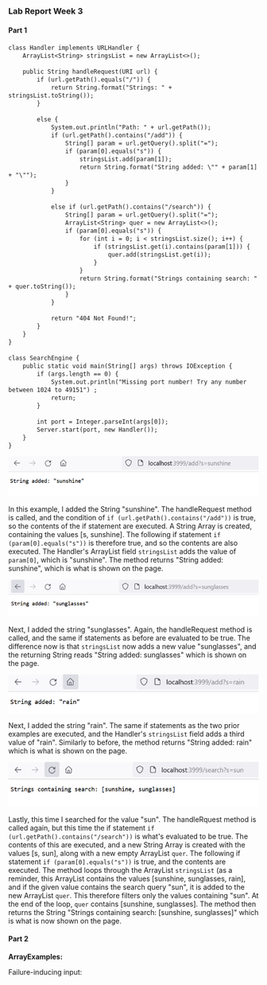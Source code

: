 ### Lab Report Week 3

#### Part 1

```
class Handler implements URLHandler {
    ArrayList<String> stringsList = new ArrayList<>();

    public String handleRequest(URI url) {
        if (url.getPath().equals("/")) {
            return String.format("Strings: " + stringsList.toString());
        }

        else {
            System.out.println("Path: " + url.getPath());
            if (url.getPath().contains("/add")) {
                String[] param = url.getQuery().split("=");
                if (param[0].equals("s")) {
                    stringsList.add(param[1]);
                    return String.format("String added: \"" + param[1] + "\"");
                }
            }

            else if (url.getPath().contains("/search")) {
                String[] param = url.getQuery().split("=");
                ArrayList<String> quer = new ArrayList<>();
                if (param[0].equals("s")) {
                    for (int i = 0; i < stringsList.size(); i++) {
                        if (stringsList.get(i).contains(param[1])) {
                            quer.add(stringsList.get(i));
                        }
                    }
                    return String.format("Strings containing search: " + quer.toString());
                }
            }

            return "404 Not Found!";
        }
    }
}

class SearchEngine {
    public static void main(String[] args) throws IOException {
        if (args.length == 0) {
            System.out.println("Missing port number! Try any number between 1024 to 49151") ;
            return;
        }

        int port = Integer.parseInt(args[0]);
        Server.start(port, new Handler());
    }
}
```

![Image 1](add1.png)

In this example, I added the String "sunshine". The handleRequest method is called, and the condition of `if (url.getPath().contains("/add"))` is true, so the contents of the if statement are executed. A String Array is created, containing the values [s, sunshine]. The following if statement `if (param[0].equals("s"))` is therefore true, and so the contents are also executed. The Handler's ArrayList field `stringsList` adds the value of `param[0]`, which is "sunshine". The method returns "String added: sunshine", which is what is shown on the page.

![Image 2](add2.png)

Next, I added the string "sunglasses". Again, the handleRequest method is called, and the same if statements as before are evaluated to be true. The difference now is that `stringsList` now adds a new value "sunglasses", and the returning String reads "String added: sunglasses" which is shown on the page.

![Image 3](add3.png)

Next, I added the string "rain". The same if statements as the two prior examples are executed, and the Handler's `stringsList` field adds a third value of "rain". Similarly to before, the method returns "String added: rain" which is what is shown on the page.

![Image 4](search.png)

Lastly, this time I searched for the value "sun". The handleRquest method is called again, but this time the if statement `if (url.getPath().contains("/search"))` is what's evaluated to be true. The contents of this are executed, and a new String Array is created with the values [s, sun], along with a new empty ArrayList `quer`. The following if statement `if (param[0].equals("s"))` is true, and the contents are executed. The method loops through the ArrayList `stringsList` (as a reminder, this ArrayList contains the values [sunshine, sunglasses, rain], and if the given value contains the search query "sun", it is added to the new ArrayList `quer`. This therefore filters only the values containing "sun". At the end of the loop, `quer` contains [sunshine, sunglasses]. The method then returns the String "Strings containing search: [sunshine, sunglasses]" which is what is now shown on the page.

#### Part 2

**ArrayExamples:**

Failure-inducing input:

